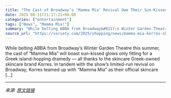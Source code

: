```yaml
---
title: "The Cast of Broadway’s ‘Mamma Mia’ Revival Owe Their Sun-Kissed Glows to This Greek Skincare Brand"
date: 2025-08-11T21:17:21+08:00
categories: ["entertainment"]
tags: ["News", "Mamma Mia!"]
summary: "While belting ABBA from Broadway&#8217;s Winter Garden Theatre this summer, the cast of &#8220;Mamma Mia&#8221; will boast sun-kissed glows only fitting for a Greek island-hopping dramedy &#8212; all "
source_url: "https://variety.com/2025/shopping/news/mamma-mia-korres-skincare-partnership-buy-online-1236486946/"
---
```


While belting ABBA from Broadway&#8217;s Winter Garden Theatre this summer, the cast of &#8220;Mamma Mia&#8221; will boast sun-kissed glows only fitting for a Greek island-hopping dramedy &#8212; all thanks to the skincare Greek-owned skincare brand Korres. In tandem with the show&#8217;s limited-run revival on Broadway, Korres teamed up with &#8220;Mamma Mia&#8221; as their official skincare [&#8230;]

---

*来源: [原文链接](https://variety.com/2025/shopping/news/mamma-mia-korres-skincare-partnership-buy-online-1236486946/)*

